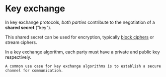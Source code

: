 # Key exchange

In key exchange protocols, _both parties_ contribute to the negotiation of a **shared secret** ("key").

This shared secret can be used for encryption, typically [block ciphers](../encryption-algorithms/block-ciphers/index.md) or stream ciphers.

In a key exchange algorithm, each party must have a private and public key respectively.

~~~admonish example title="Use case"
A common use case for key exchange algorithms is to establish a secure channel for communication.
~~~
